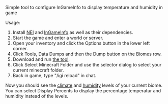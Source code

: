Simple tool to configure InGameInfo to display temperature and humidity in game

Usage:  
1. Install [NEI](http://www.minecraftforum.net/forums/mapping-and-modding/minecraft-mods/1279956-chickenbones-mods) and [InGameInfo](http://www.minecraftforum.net/forums/mapping-and-modding/minecraft-mods/1284041-lunatrius-mods) as well as their dependencies.  
2. Start the game and enter a world or server.  
3. Open your inventory and click the Options button in the lower left corner.  
4. Click Tools, Data Dumps and then the Dump button on the Biomes row.  
5. Download and run [the tool](http://goo.gl/X6cpgY).  
6. Click Select Minecraft Folder and use the selector dialog to select your current minecraft folder.  
7. Back in game, type "/igi reload" in chat.

Now you should see the [climate](http://ftbwiki.org/Climate) and [humidity](http://ftbwiki.org/Humidity) levels of your current biome.  
You can select Display Percents to display the percentage temperatur and humidity instead of the levels.
